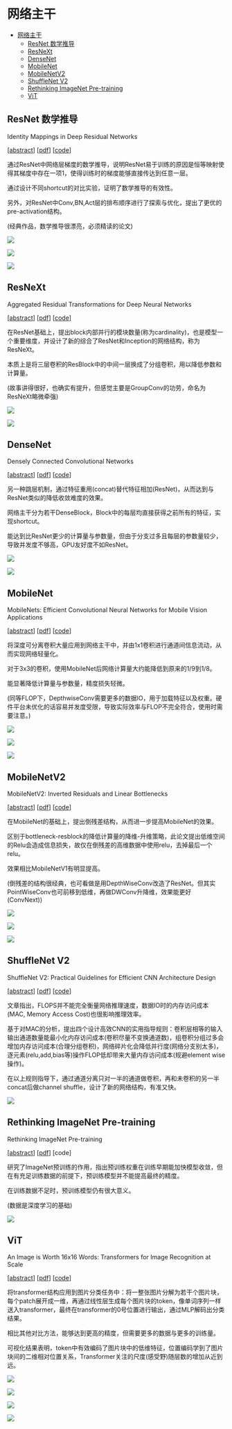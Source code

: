 <!--
 * @Date: 2022-01-23 12:05:34
 * @LastEditTime: 2022-06-20 22:32:37
 * @LastEditors: Li Xiang
 * @Description: 
 * @FilePath: \paper_notes\backbones.md
-->

# 网络主干

- [网络主干](#网络主干)
  - [ResNet 数学推导](#resnet-数学推导)
  - [ResNeXt](#resnext)
  - [DenseNet](#densenet)
  - [MobileNet](#mobilenet)
  - [MobileNetV2](#mobilenetv2)
  - [ShuffleNet V2](#shufflenet-v2)
  - [Rethinking ImageNet Pre-training](#rethinking-imagenet-pre-training)
  - [ViT](#vit)

## ResNet 数学推导

Identity Mappings in Deep Residual Networks

[[abstract](https://arxiv.org/abs/1603.05027)]
[[pdf](https://arxiv.org/pdf/1603.05027)]
[[code](https://github.com/KaimingHe/resnet-1k-layers)]

通过ResNet中网络层梯度的数学推导，说明ResNet易于训练的原因是恒等映射使得其梯度中存在一项1，使得训练时的梯度能够直接传达到任意一层。

通过设计不同shortcut的对比实验，证明了数学推导的有效性。

另外，对ResNet中Conv,BN,Act层的排布顺序进行了探索与优化，提出了更优的pre-activation结构。

(经典作品，数学推导很漂亮，必须精读的论文)

![](images/2022-01-20-22-04-08.png)

![](images/2022-01-20-22-05-35.png)

![](images/2022-01-20-22-08-49.png)

## ResNeXt

Aggregated Residual Transformations for Deep Neural Networks

[[abstract](https://arxiv.org/abs/1611.05431)]
[[pdf](https://arxiv.org/pdf/1611.05431)]
[[code](https://github.com/facebookresearch/ResNeXt)]

在ResNet基础上，提出block内部并行的模块数量(称为cardinality)，也是模型一个重要维度，并设计了新的综合了ResNet和Inception的网络结构，称为ResNeXt。

本质上是将三层卷积的ResBlock中的中间一层换成了分组卷积，用以降低参数和计算量。

(故事讲得很好，也确实有提升，但感觉主要是GroupConv的功劳，命名为ResNeXt略微牵强)

![](images/2022-01-23-17-32-44.png)

![](images/2022-01-23-17-25-32.png)

## DenseNet

Densely Connected Convolutional Networks

[[abstract](https://arxiv.org/abs/1608.06993)]
[[pdf](https://arxiv.org/pdf/1608.06993)]
[[code](https://github.com/liuzhuang13/DenseNet)]

另一种跳层机制，通过特征重用(concat)替代特征相加(ResNet)，从而达到与ResNet类似的降低收敛难度的效果。

网络主干分为若干DenseBlock，Block中的每层均直接获得之前所有的特征，实现shortcut。

能达到比ResNet更少的计算量与参数量，但由于分支过多且每层的参数量较少，导致并发度不够高，GPU友好度不如ResNet。

![](images/2022-02-09-18-56-49.png)

![](images/2022-02-09-19-04-46.png)

## MobileNet

MobileNets: Efficient Convolutional Neural Networks for Mobile Vision Applications

[[abstract](https://arxiv.org/abs/1704.04861)]
[[pdf](https://arxiv.org/pdf/1704.04861)]
[[code](https://github.com/tensorflow/models/tree/master/research/slim/nets/mobilenet)]

将深度可分离卷积大量应用到网络主干中，并由1x1卷积进行通道间信息流动，从而实现网络轻量化。

对于3x3的卷积，使用MobileNet后网络计算量大约能降低到原来的1/9到1/8。

能显著降低计算量与参数量，精度损失轻微。

(同等FLOP下，DepthwiseConv需要更多的数据IO，用于加载特征以及权重。硬件平台未优化的话容易并发度受限，导致实际效率与FLOP不完全符合，使用时需要注意。)

![](images/2022-01-24-22-11-44.png)

![](images/2022-01-24-22-12-37.png)

![](images/2022-01-24-22-22-26.png)

## MobileNetV2

MobileNetV2: Inverted Residuals and Linear Bottlenecks

[[abstract](https://arxiv.org/abs/1801.04381)]
[[pdf](https://arxiv.org/pdf/1801.04381)]
[[code](https://github.com/pytorch/vision/blob/6db1569c89094cf23f3bc41f79275c45e9fcb3f3/torchvision/models/mobilenet.py#L77)]

在MobileNet的基础上，提出倒残差结构，从而进一步提高MobileNet的效果。

区别于bottleneck-resblock的降低计算量的降维-升维策略，此论文提出低维空间的Relu会造成信息损失，故仅在倒残差的高维数据中使用relu，去掉最后一个relu。

效果相比MobileNetV1有明显提高。

(倒残差的结构很经典，也可看做是用DepthWiseConv改造了ResNet。但其实PointWiseConv也可前移到低维，再做DWConv升降维，效果能更好(ConvNext))

![](images/2022-01-26-20-38-25.png)

![](images/2022-01-26-20-35-10.png)

![](images/2022-01-26-20-40-44.png)

## ShuffleNet V2

ShuffleNet V2: Practical Guidelines for Efficient CNN Architecture Design

[[abstract](https://arxiv.org/abs/1807.11164)]
[[pdf](https://arxiv.org/pdf/1807.11164)]
[[code](https://github.com/pytorch/vision/blob/5a315453da/torchvision/models/shufflenetv2.py)]

文章指出，FLOPS并不能完全衡量网络推理速度，数据IO时的内存访问成本(MAC, Memory Access Cost)也很影响推理效率。

基于对MAC的分析，提出四个设计高效CNN的实用指导规则：卷积层相等的输入输出通道数量能最小化内存访问成本(卷积尽量不变换通道数)，组卷积分组过多会增加内存访问成本(合理分组卷积)，网络碎片化会降低并行度(网络分支别太多)，逐元素(relu,add,bias等)操作FLOP低却带来大量内存访问成本(规避element wise操作)。

在以上规则指导下，通过通道分离只对一半的通道做卷积，再和未卷积的另一半concat后做channel shuffle，设计了新的网络结构，有准又快。

![](images/2022-01-11-22-50-44.png)


## Rethinking ImageNet Pre-training

Rethinking ImageNet Pre-training

[[abstract](https://arxiv.org/abs/1811.08883)]
[[pdf](https://arxiv.org/pdf/1811.08883)]
[code]

研究了ImageNet预训练的作用，指出预训练权重在训练早期能加快模型收敛，但在有充足训练数据的前提下，预训练模型并不能提高最终的精度。

在训练数据不足时，预训练模型仍有很大意义。

(数据是深度学习的基础)


![](images/2022-01-13-22-35-23.png)

## ViT

An Image is Worth 16x16 Words: Transformers for Image Recognition at Scale

[[abstract](https://arxiv.org/abs/2010.11929)]
[[pdf](https://arxiv.org/pdf/2010.11929)]
[[code](https://github.com/google-research/vision_transformer)]

将transformer结构应用到图片分类任务中：将一整张图片分解为若干个图片块，每个patch展开成一维，再通过线性层生成每个图片块的token，像单词序列一样送入transformer，最终在transformer的0号位置进行输出，通过MLP解码出分类结果。

相比其他对比方法，能够达到更高的精度，但需要更多的数据与更多的训练量。

可视化结果表明，token中有效编码了图片块中的低维特征，位置编码学到了图片块间的二维相对位置关系，Transformer关注的尺度(感受野)随层数的增加从近到远。

![](images/2022-01-09-21-30-03.png)

![](images/2022-01-09-22-02-22.png)

![](images/2022-01-09-22-02-40.png)

![](images/2022-01-09-21-38-39.png)
